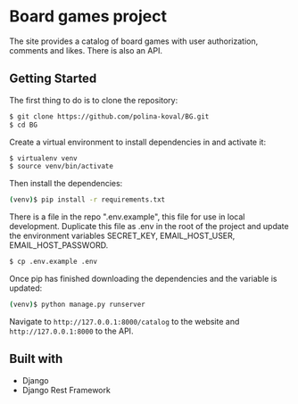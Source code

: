# Board games project  
The site provides a catalog of board games with user authorization, comments and likes. There is also an API.  

## Getting Started  
The first thing to do is to clone the repository:  

```sh
$ git clone https://github.com/polina-koval/BG.git 
$ cd BG
```  

Create a virtual environment to install dependencies in and activate it:  

```sh
$ virtualenv venv  
$ source venv/bin/activate
```

Then install the dependencies:  

```sh
(venv)$ pip install -r requirements.txt
```  

There is a file in the repo ".env.example", this file for use in local development. Duplicate this file as .env in the root of the project and update the environment variables SECRET_KEY, EMAIL_HOST_USER, EMAIL_HOST_PASSWORD.  

```sh
$ cp .env.example .env
```

Once pip has finished downloading the dependencies and the variable is updated:  
 
```sh
(venv)$ python manage.py runserver
```  

Navigate to `http://127.0.0.1:8000/catalog` to the website and `http://127.0.0.1:8000` to the API.  

## Built with   
- Django  
- Django Rest Framework